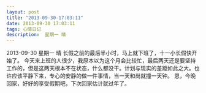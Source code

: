 ```yaml
---
layout: post
title: "2013-09-30-17:03:11"
date: 2013-09-30 17:03:11
tags: 心情日记
description:  星期一 晴
---
```

2013-09-30 星期一 晴 
	长假之前的最后半小时，马上就下班了，十一小长假快开始了。
今天来上班的人很少，我原本以为这个月会比较忙，最后两天还是要坚持工作的，但是这两天根本不在状态，什么都没干。计划与现实的差距如此之大。也许应该平静下来，专心的安静的做一件事情，当一天和尚就撞一天钟。
恩，今晚回家，好好的享受假期吧，下次回家估计就过年了。
